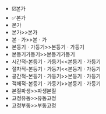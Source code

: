 - ☑️본가
- ✅본가
- 본가
- 본가>>본가
- 본ㆍ가>>본ㆍ가
- 본등기ㆍ가등기>>본등기ㆍ가등기
- 본등기가등기>>본등기가등기
- 시간적-본등기ㆍ가등기<<본등기ㆍ가등기
- 절차적-본등기ㆍ가등기<<본등기ㆍ가등기
- 공간적-본등기ㆍ가등기>>본등기ㆍ가등기
- 객체적-본등기ㆍ가등기>>본등기ㆍ가등기
- 본질파생>>파생본질
- 고정유동>>유동고정
- 고정부동>>부동고정